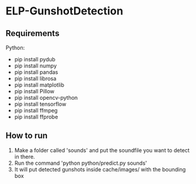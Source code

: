 # ELP-GunshotDetection
 
## Requirements
Python:
- pip install pydub
- pip install numpy
- pip install pandas
- pip install librosa
- pip install matplotlib
- pip install Pillow
- pip install opencv-python
- pip install tensorflow
- pip install ffmpeg
- pip install ffprobe

## How to run

1. Make a folder called 'sounds' and put the soundfile you want to detect in there.
2. Run the command 'python python/predict.py sounds'
3. It will put detected gunshots inside cache/images/ with the bounding box
